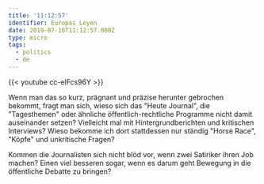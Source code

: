 ```yaml
---
title: '11:12:57'
identifier: Europas Leyen
date: 2019-07-16T11:12:57.000Z
type: micro
tags:
  - politics
  - de
---
```


{{< youtube cc-elFcs96Y >}}

Wenn man das so kurz, prägnant und präzise herunter gebrochen bekommt, fragt man sich, wieso sich das "Heute Journal", die "Tagesthemen" oder ähnliche öffentlich-rechtliche Programme nicht damit auseinander setzen? Vielleicht mal mit Hintergrundberichten und kritischen Interviews? Wieso bekomme ich dort stattdessen nur ständig "Horse Race", "Köpfe" und unkritische Fragen?

Kommen die Journalisten sich nicht blöd vor, wenn zwei Satiriker ihren Job machen? Einen viel besseren sogar, wenn es darum geht Bewegung in die öffentliche Debatte zu bringen?
